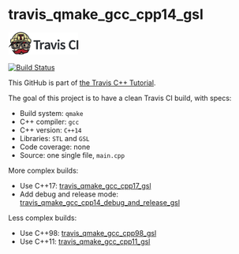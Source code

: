 # travis_qmake_gcc_cpp14_gsl

[![Travis CI logo](TravisCI.png)](https://travis-ci.org)

[![Build Status](https://travis-ci.org/richelbilderbeek/travis_qmake_gcc_cpp14_gsl.svg?branch=master)](https://travis-ci.org/richelbilderbeek/travis_qmake_gcc_cpp14_gsl)

This GitHub is part of [the Travis C++ Tutorial](https://github.com/richelbilderbeek/travis_cpp_tutorial).

The goal of this project is to have a clean Travis CI build, with specs:
 * Build system: `qmake`
 * C++ compiler: `gcc`
 * C++ version: `C++14`
 * Libraries: `STL` and `GSL`
 * Code coverage: none
 * Source: one single file, `main.cpp`

More complex builds:
 * Use C++17: [travis_qmake_gcc_cpp17_gsl](https://www.github.com/richelbilderbeek/travis_qmake_gcc_cpp17_gsl)
 * Add debug and release mode: [travis_qmake_gcc_cpp14_debug_and_release_gsl](https://www.github.com/richelbilderbeek/travis_qmake_gcc_cpp14_debug_and_release_gsl)

Less complex builds:
 * Use C++98: [travis_qmake_gcc_cpp98_gsl](https://www.github.com/richelbilderbeek/travis_qmake_gcc_cpp98_gsl)
 * Use C++11: [travis_qmake_gcc_cpp11_gsl](https://www.github.com/richelbilderbeek/travis_qmake_gcc_cpp11_gsl)
